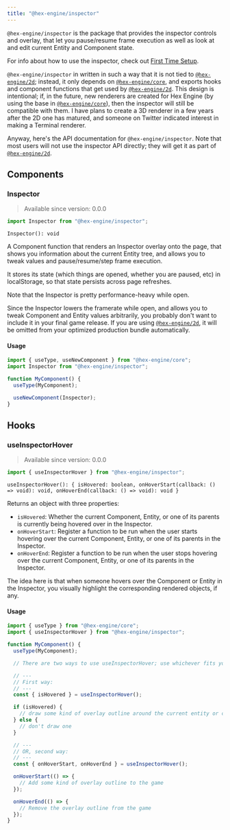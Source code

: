 ```yaml
---
title: "@hex-engine/inspector"
---
```


`@hex-engine/inspector` is the package that provides the inspector controls and overlay, that let you pause/resume frame execution as well as look at and edit current Entity and Component state.

For info about how to use the inspector, check out [First Time Setup](/docs/first-time-setup).

`@hex-engine/inspector` in written in such a way that it is not tied to [`@hex-engine/2d`]; instead, it only depends on [`@hex-engine/core`], and exports hooks and component functions that get used by [`@hex-engine/2d`]. This design is intentional; if, in the future, new renderers are created for Hex Engine (by using the base in [`@hex-engine/core`]), then the inspector will still be compatible with them. I have plans to create a 3D renderer in a few years after the 2D one has matured, and someone on Twitter indicated interest in making a Terminal renderer.

Anyway, here's the API documentation for `@hex-engine/inspector`. Note that most users will not use the inspector API directly; they will get it as part of [`@hex-engine/2d`].

## Components

### Inspector

> Available since version: 0.0.0

```ts
import Inspector from "@hex-engine/inspector";
```

`Inspector(): void`

A Component function that renders an Inspector overlay onto the page, that shows you information about the current Entity tree, and allows you to tweak values and pause/resume/step frame execution.

It stores its state (which things are opened, whether you are paused, etc) in localStorage, so that state persists across page refreshes.

Note that the Inspector is pretty performance-heavy while open.

Since the Inspector lowers the framerate while open, and allows you to tweak Component and Entity values arbitrarily, you probably don't want to include it in your final game release. If you are using [`@hex-engine/2d`], it will be omitted from your optimized production bundle automatically.

#### Usage

```ts
import { useType, useNewComponent } from "@hex-engine/core";
import Inspector from "@hex-engine/inspector";

function MyComponent() {
  useType(MyComponent);

  useNewComponent(Inspector);
}
```

## Hooks

### useInspectorHover

> Available since version: 0.0.0

```ts
import { useInspectorHover } from "@hex-engine/inspector";
```

`useInspectorHover(): { isHovered: boolean, onHoverStart(callback: () => void): void, onHoverEnd(callback: () => void): void }`

Returns an object with three properties:

- `isHovered`: Whether the current Component, Entity, or one of its parents is
  currently being hovered over in the Inspector.
- `onHoverStart`: Register a function to be run when the user starts hovering over
  the current Component, Entity, or one of its parents in the Inspector.
- `onHoverEnd`: Register a function to be run when the user stops hovering over
  the current Component, Entity, or one of its parents in the Inspector.

The idea here is that when someone hovers over the Component or Entity in the
Inspector, you visually highlight the corresponding rendered objects, if any.

#### Usage

```ts
import { useType } from "@hex-engine/core";
import { useInspectorHover } from "@hex-engine/inspector";

function MyComponent() {
  useType(MyComponent);

  // There are two ways to use useInspectorHover; use whichever fits your situation.

  // ---
  // First way:
  // ---
  const { isHovered } = useInspectorHover();

  if (isHovered) {
    // draw some kind of overlay outline around the current entity or component
  } else {
    // don't draw one
  }

  // ---
  // OR, second way:
  // ---
  const { onHoverStart, onHoverEnd } = useInspectorHover();

  onHoverStart(() => {
    // Add some kind of overlay outline to the game
  });

  onHoverEnd(() => {
    // Remove the overlay outline from the game
  });
}
```

[`@hex-engine/core`]: /docs/api-core
[`@hex-engine/2d`]: /docs/api-2d
